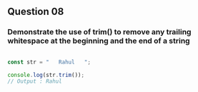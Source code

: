 ## Question 08

### Demonstrate the use of trim() to remove any trailing whitespace at the beginning and the end of a string

```javascript

const str = "   Rahul   ";

console.log(str.trim());
// Output : Rahul

```